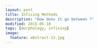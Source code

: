 ```yaml
---
layout: post
title: Infixing Methods
description: "How does it go between ?"
modified: 2015-05-18
tags: [morphology, infixing]
image:
  feature: abstract-13.jpg
---
```

